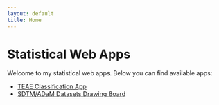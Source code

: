 ```yaml
---
layout: default
title: Home
---
```


# Statistical Web Apps

Welcome to my statistical web apps. Below you can find available apps:

- [TEAE Classification App](teae_classification.html)
- [SDTM/ADaM Datasets Drawing Board](cdisc_drawing_board.html)

